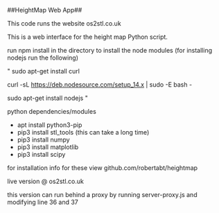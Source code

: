 ##HeightMap Web App##

This code runs the website os2stl.co.uk

This is a web interface for the height map Python script. 


run npm install in the directory to install the node modules
(for installing nodejs run the following)

"
sudo apt-get install curl

curl -sL https://deb.nodesource.com/setup_14.x | sudo -E bash -

sudo apt-get install nodejs
"


python dependencies/modules

* apt install python3-pip
* pip3 install stl_tools (this can take a long time)
* pip3 install numpy
* pip3 install matplotlib
* pip3 install scipy


for installation info for these view github.com/robertabt/heightmap

live version @ os2stl.co.uk

this version can run behind a proxy by running server-proxy.js and modifying line 36 and 37
